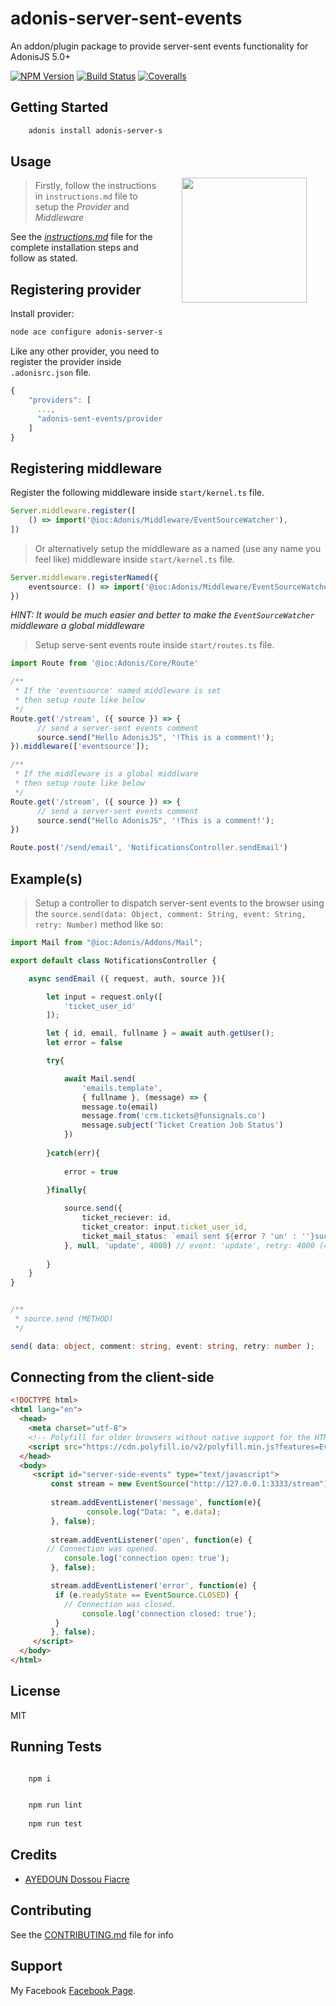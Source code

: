
# adonis-server-sent-events
An addon/plugin package to provide server-sent events functionality for AdonisJS 5.0+

[![NPM Version][npm-image]][npm-url]
[![Build Status][travis-image]][travis-url]
[![Coveralls][coveralls-image]][coveralls-url]

<img src="http://res.cloudinary.com/adonisjs/image/upload/q_100/v1497112678/adonis-purple_pzkmzt.svg" width="200px" align="right" hspace="30px" vspace="140px">

## Getting Started
```bash
    adonis install adonis-server-sent-events --save
```

## Usage

>Firstly, follow the instructions in `instructions.md` file to setup the *Provider* and *Middleware*

See the [_instructions.md_](https://github.com/afidosstar/adonis-server-sent-events/blob/main/instructions.md) file for the complete installation steps and follow as stated.

## Registering provider

Install provider:
```bash
node ace configure adonis-server-sent-events
```

Like any other provider, you need to register the provider inside `.adonisrc.json` file.

```ts
{
    "providers": [
      ...,
      "adonis-sent-events/providers/ServerSentEventsProvider",
    ]
}
```
## Registering middleware

Register the following middleware inside `start/kernel.ts` file.

```ts
Server.middleware.register([
    () => import('@ioc:Adonis/Middleware/EventSourceWatcher'),
])
```
>Or alternatively setup the middleware as a named (use any name you feel like) middleware inside `start/kernel.ts` file.

```ts
Server.middleware.registerNamed({
    eventsource: () => import('@ioc:Adonis/Middleware/EventSourceWatcher'),
})
```

*HINT: It would be much easier and better to make the `EventSourceWatcher` middleware a global middleware*

>Setup serve-sent events route inside `start/routes.ts` file.

```ts
import Route from '@ioc:Adonis/Core/Route'

/**
 * If the 'eventsource' named middleware is set
 * then setup route like below
 */
Route.get('/stream', ({ source }) => {
      // send a server-sent events comment
      source.send("Hello AdonisJS", '!This is a comment!');
}).middleware(['eventsource']);

/**
 * If the middleware is a global middlware
 * then setup route like below
 */
Route.get('/stream', ({ source }) => {
      // send a server-sent events comment
      source.send("Hello AdonisJS", '!This is a comment!');
})

Route.post('/send/email', 'NotificationsController.sendEmail')

```

## Example(s)

>Setup a controller to dispatch server-sent events to the browser using the `source.send(data: Object, comment: String, event: String, retry: Number)` method like so:

```ts
import Mail from "@ioc:Adonis/Addons/Mail";

export default class NotificationsController {

    async sendEmail ({ request, auth, source }){

        let input = request.only([
            'ticket_user_id'
        ]);

        let { id, email, fullname } = await auth.getUser();
        let error = false

		try{

			await Mail.send(
                'emails.template', 
                { fullname }, (message) => {
				message.to(email) 
				message.from('crm.tickets@funsignals.co') 
				message.subject('Ticket Creation Job Status')
            })
            
		}catch(err){
            
            error = true
            
		}finally{

            source.send({
                ticket_reciever: id,
                ticket_creator: input.ticket_user_id,
                ticket_mail_status: `email sent ${error ? 'un' : ''}successfuly`
            }, null, 'update', 4000) // event: 'update', retry: 4000 (4 seconds)
			
        }
    }
}	
```

```typescript

/**
 * source.send (METHOD)
 */

send( data: object, comment: string, event: string, retry: number );

```

## Connecting from the client-side

```html
<!DOCTYPE html>
<html lang="en">
  <head>
    <meta charset="utf-8">
    <!-- Polyfill for older browsers without native support for the HTML5 EventSource API. -->
    <script src="https://cdn.polyfill.io/v2/polyfill.min.js?features=EventSource"></script>
  </head>
  <body>
     <script id="server-side-events" type="text/javascript">
	     const stream = new EventSource("http://127.0.0.1:3333/stream");
	     
	     stream.addEventListener('message', function(e){
                 console.log("Data: ", e.data);
	     }, false);
	     
	     stream.addEventListener('open', function(e) {
		// Connection was opened.
	        console.log('connection open: true');
	     }, false);

	     stream.addEventListener('error', function(e) {
		  if (e.readyState == EventSource.CLOSED) {
		    // Connection was closed.
	            console.log('connection closed: true');
		  }
	     }, false);
     </script>
  </body>
</html>
```

## License

MIT

## Running Tests
```bash

    npm i

```

```bash

    npm run lint
    
    npm run test

```

## Credits

- [AYEDOUN Dossou Fiacre](https://twitter.com/afidosstar)

## Contributing

See the [CONTRIBUTING.md](https://github.com/affidosstar/adonis-server-sent-events/blob/main/CONTRIBUTING.md) file for info

[npm-image]: https://img.shields.io/npm/v/adonisjs-sse.svg?style=flat-square
[npm-url]: https://npmjs.org/package/adonis-server-sent-events

[travis-image]: https://img.shields.io/travis/afidosstar/adonis-server-sent-events/master.svg?style=flat-square
[travis-url]: https://travis-ci.org/afidosstar/adonis-server-sent-events

[coveralls-image]: https://img.shields.io/coveralls/afidosstar/adonis-server-sent-events/master.svg?style=flat-square

[coveralls-url]: https://coveralls.io/github/afidosstar/adonis-server-sent-events

## Support 

My Facebook [Facebook Page](https://web.facebook.com/afidosstar).



